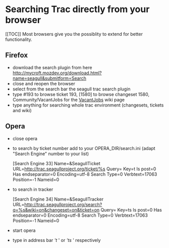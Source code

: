 <!-- Name: TipsAndTricks/SearchingTrac -->
<!-- Version: 5 -->
<!-- Last-Modified: 2006/04/01 18:42:54 -->
<!-- Author: werner -->

# Searching Trac directly from your browser
[[TOC]]
Most browsers give you the possiblity to extend for better functionality.

## Firefox
  * download the search plugin from here http://mycroft.mozdev.org/download.html?name=seagull&submitform=Search
  * close and reopen the browser
  * select from the search bar the seagull trac search plugin
  * type #193 to browse ticket 193, [1580] to browse changeset 1580, Community/VacantJobs for the [VacantJobs][1] wiki page
  * type anything for searching whole trac environment (changesets, tickets and wiki)

## Opera
  * close opera
  * to search by ticket number add to your OPERA\_DIR/search.ini (adapt "Search Engine" number to your list)

	[Search Engine 33]
	Name=&SeagullTicket
	URL=http://trac.seagullproject.org/ticket/%s
	Query=
	Key=t
	Is post=0
	Has endseparator=0
	Encoding=utf-8
	Search Type=0
	Verbtext=17063
	Position=-1
	Nameid=0
  * to search in tracker

	[Search Engine 34]
	Name=&SeagullTracker
	URL=http://trac.seagullproject.org/search?q=%s&wiki=on&changeset=on&ticket=on
	Query=
	Key=ts
	Is post=0
	Has endseparator=0
	Encoding=utf-8
	Search Type=0
	Verbtext=17063
	Position=-1
	Nameid=0
  * start opera
  * type in address bar *'t <ticket>*' or *'ts <query>*' respectively

[1]:	/Community/VacantJobs.html